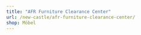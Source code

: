 ```yaml
---
title: "AFR Furniture Clearance Center"
url: /new-castle/afr-furniture-clearance-center/
shop: Möbel
---
```

